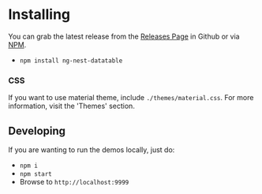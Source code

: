 # Installing

You can grab the latest release from the [Releases Page](https://github.com/ng-nest-datatable/releases)
in Github or via [NPM](https://www.npmjs.com/package/ng-nest-datatable).

- `npm install ng-nest-datatable`

### CSS

If you want to use material theme, include `./themes/material.css`. For more information, visit the 'Themes' section.

## Developing

If you are wanting to run the demos locally, just do:

- `npm i`
- `npm start`
- Browse to `http://localhost:9999`
